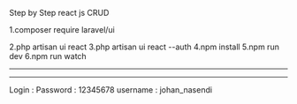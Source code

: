 <p>Step by Step react js CRUD</p>

<p>1.composer require laravel/ui</p>
2.php artisan ui react
3.php artisan ui react --auth
4.npm install
5.npm run dev
6.npm run watch

--------------------------------------------------------------------
-----------------------------------------------------------------------

Login :
Password : 12345678
username : johan_nasendi
